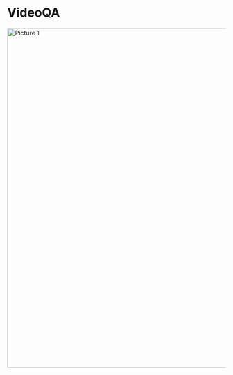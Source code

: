 # VideoQA



<img width="782" alt="Picture 1" src="https://github.com/VikashMediboina/VideoQA/assets/58514852/5a2a5b4c-6e6f-4c99-993d-485b625761cc">

